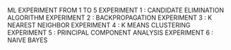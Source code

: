 ML EXPERIMENT FROM 1 TO 5
EXPERIMENT 1 : CANDIDATE ELIMINATION ALGORITHM
EXPERIMENT 2 : BACKPROPAGATION
EXPERIMENT 3 : K NEAREST NEIGHBOR
EXPERIMENT 4 : K MEANS CLUSTERING
EXPERIMENT 5 : PRINCIPAL COMPONENT ANALYSIS
EXPERIMENT 6 : NAIVE BAYES

